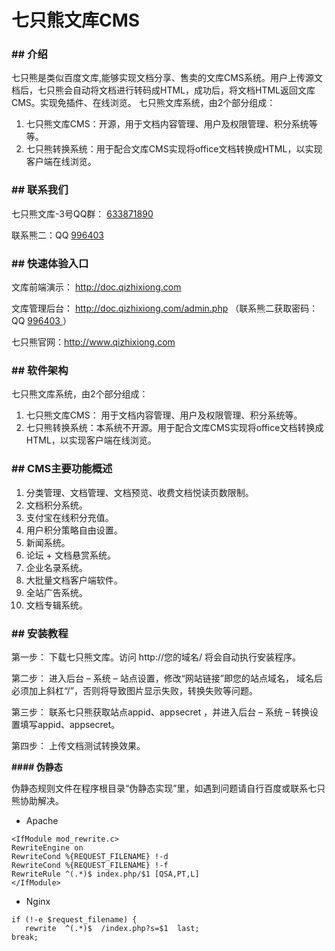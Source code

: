 # 七只熊文库CMS

###  **## 介绍** 

七只熊是类似百度文库,能够实现文档分享、售卖的文库CMS系统。用户上传源文档后，七只熊会自动将文档进行转码成HTML，成功后，将文档HTML返回文库CMS。实现免插件、在线浏览。
七只熊文库系统，由2个部分组成：
1. 七只熊文库CMS：开源，用于文档内容管理、用户及权限管理、积分系统等等。
2. 七只熊转换系统：用于配合文库CMS实现将office文档转换成HTML，以实现客户端在线浏览。

###  **## 联系我们** 

七只熊文库-3号QQ群： [633871890](http://shang.qq.com/wpa/qunwpa?idkey=699b850c0812329c3a6821c22bc0c1b13e21c84f230f9d40dd6a6dde998a9a1d)

联系熊二：QQ [996403 ](http://wpa.qq.com/msgrd?v=3&amp;uin=996403&amp;site=qq&amp;menu=yes)



###  **## 快速体验入口** 

文库前端演示： http://doc.qizhixiong.com

文库管理后台： http://doc.qizhixiong.com/admin.php （联系熊二获取密码：QQ [996403 ](http://wpa.qq.com/msgrd?v=3&amp;uin=996403&amp;site=qq&amp;menu=yes)）

七只熊官网：http://www.qizhixiong.com



###  **## 软件架构** 

七只熊文库系统，由2个部分组成：
1. 七只熊文库CMS： 用于文档内容管理、用户及权限管理、积分系统等。
2. 七只熊转换系统：本系统不开源。用于配合文库CMS实现将office文档转换成HTML，以实现客户端在线浏览。



###  **## CMS主要功能概述** 

1. 分类管理、文档管理、文档预览、收费文档悦读页数限制。
2. 文档积分系统。
3. 支付宝在线积分充值。
4. 用户积分策略自由设置。
5. 新闻系统。
6. 论坛 + 文档悬赏系统。
7. 企业名录系统。
8. 大批量文档客户端软件。
9. 全站广告系统。
10. 文档专辑系统。




###  **## 安装教程** 

第一步：
下载七只熊文库。访问 http://您的域名/  将会自动执行安装程序。

第二步：
进入后台 – 系统 – 站点设置，修改“网站链接”即您的站点域名，
域名后必须加上斜杠“/”，否则将导致图片显示失败，转换失败等问题。

第三步：
联系七只熊获取站点appid、appsecret ，并进入后台 – 系统 – 转换设置填写appid、appsecret。

第四步：
上传文档测试转换效果。


 **#### 伪静态** 

伪静态规则文件在程序根目录“伪静态实现”里，如遇到问题请自行百度或联系七只熊协助解决。
- Apache

```
<IfModule mod_rewrite.c>
RewriteEngine on
RewriteCond %{REQUEST_FILENAME} !-d
RewriteCond %{REQUEST_FILENAME} !-f
RewriteRule ^(.*)$ index.php/$1 [QSA,PT,L]
</IfModule>
```

- Nginx

```
if (!-e $request_filename) {
   rewrite  ^(.*)$  /index.php?s=$1  last;
break;
```

